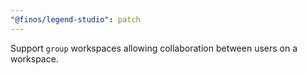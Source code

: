 ```yaml
---
"@finos/legend-studio": patch
---
```


Support `group` workspaces allowing collaboration between users on a workspace.